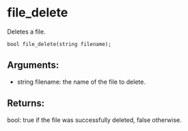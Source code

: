 # file_delete
Deletes a file.

`bool file_delete(string filename);`

## Arguments:
* string filename: the name of the file to delete.

## Returns:
bool: true if the file was successfully deleted, false otherwise.
